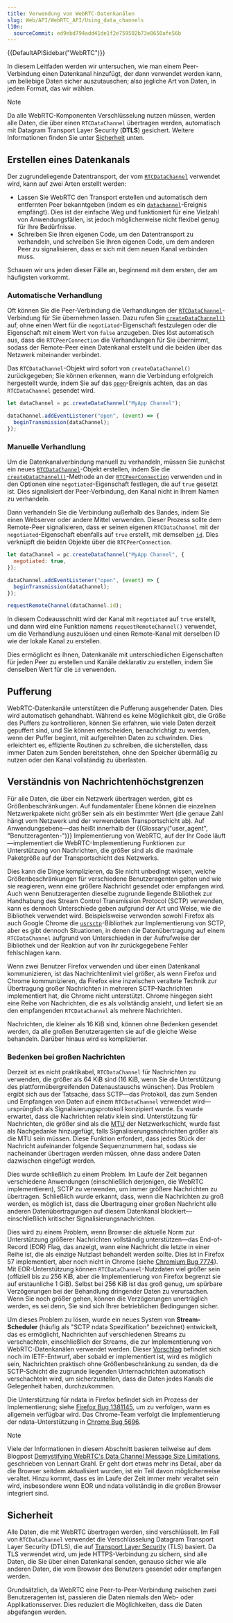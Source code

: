 ```yaml
---
title: Verwendung von WebRTC-Datenkanälen
slug: Web/API/WebRTC_API/Using_data_channels
l10n:
  sourceCommit: ed9ebd794add41de1f2e759502b73e8650afe56b
---
```


{{DefaultAPISidebar("WebRTC")}}

In diesem Leitfaden werden wir untersuchen, wie man einem Peer-Verbindung einen Datenkanal hinzufügt, der dann verwendet werden kann, um beliebige Daten sicher auszutauschen; also jegliche Art von Daten, in jedem Format, das wir wählen.

> [!NOTE]
> Da alle WebRTC-Komponenten Verschlüsselung nutzen müssen, werden alle Daten, die über einen `RTCDataChannel` übertragen werden, automatisch mit Datagram Transport Layer Security (**DTLS**) gesichert. Weitere Informationen finden Sie unter [Sicherheit](#sicherheit) unten.

## Erstellen eines Datenkanals

Der zugrundeliegende Datentransport, der vom [`RTCDataChannel`](/de/docs/Web/API/RTCDataChannel) verwendet wird, kann auf zwei Arten erstellt werden:

- Lassen Sie WebRTC den Transport erstellen und automatisch dem entfernten Peer bekanntgeben (indem es ein [`datachannel`](/de/docs/Web/API/RTCPeerConnection/datachannel_event)-Ereignis empfängt). Dies ist der einfache Weg und funktioniert für eine Vielzahl von Anwendungsfällen, ist jedoch möglicherweise nicht flexibel genug für Ihre Bedürfnisse.
- Schreiben Sie Ihren eigenen Code, um den Datentransport zu verhandeln, und schreiben Sie Ihren eigenen Code, um dem anderen Peer zu signalisieren, dass er sich mit dem neuen Kanal verbinden muss.

Schauen wir uns jeden dieser Fälle an, beginnend mit dem ersten, der am häufigsten vorkommt.

### Automatische Verhandlung

Oft können Sie die Peer-Verbindung die Verhandlungen der [`RTCDataChannel`](/de/docs/Web/API/RTCDataChannel)-Verbindung für Sie übernehmen lassen. Dazu rufen Sie [`createDataChannel()`](/de/docs/Web/API/RTCPeerConnection/createDataChannel) auf, ohne einen Wert für die `negotiated`-Eigenschaft festzulegen oder die Eigenschaft mit einem Wert von `false` anzugeben. Dies löst automatisch aus, dass die `RTCPeerConnection` die Verhandlungen für Sie übernimmt, sodass der Remote-Peer einen Datenkanal erstellt und die beiden über das Netzwerk miteinander verbindet.

Das `RTCDataChannel`-Objekt wird sofort von `createDataChannel()` zurückgegeben; Sie können erkennen, wann die Verbindung erfolgreich hergestellt wurde, indem Sie auf das [`open`](/de/docs/Web/API/RTCDataChannel/open_event)-Ereignis achten, das an das `RTCDataChannel` gesendet wird.

```js
let dataChannel = pc.createDataChannel("MyApp Channel");

dataChannel.addEventListener("open", (event) => {
  beginTransmission(dataChannel);
});
```

### Manuelle Verhandlung

Um die Datenkanalverbindung manuell zu verhandeln, müssen Sie zunächst ein neues [`RTCDataChannel`](/de/docs/Web/API/RTCDataChannel)-Objekt erstellen, indem Sie die [`createDataChannel()`](/de/docs/Web/API/RTCPeerConnection/createDataChannel)-Methode an der [`RTCPeerConnection`](/de/docs/Web/API/RTCPeerConnection) verwenden und in den Optionen eine `negotiated`-Eigenschaft festlegen, die auf `true` gesetzt ist. Dies signalisiert der Peer-Verbindung, den Kanal nicht in Ihrem Namen zu verhandeln.

Dann verhandeln Sie die Verbindung außerhalb des Bandes, indem Sie einen Webserver oder andere Mittel verwenden. Dieser Prozess sollte dem Remote-Peer signalisieren, dass er seinen eigenen `RTCDataChannel` mit der `negotiated`-Eigenschaft ebenfalls auf `true` erstellt, mit demselben [`id`](/de/docs/Web/API/RTCDataChannel/id). Dies verknüpft die beiden Objekte über die `RTCPeerConnection`.

```js
let dataChannel = pc.createDataChannel("MyApp Channel", {
  negotiated: true,
});

dataChannel.addEventListener("open", (event) => {
  beginTransmission(dataChannel);
});

requestRemoteChannel(dataChannel.id);
```

In diesem Codeausschnitt wird der Kanal mit `negotiated` auf `true` erstellt, und dann wird eine Funktion namens `requestRemoteChannel()` verwendet, um die Verhandlung auszulösen und einen Remote-Kanal mit derselben ID wie der lokale Kanal zu erstellen.

Dies ermöglicht es Ihnen, Datenkanäle mit unterschiedlichen Eigenschaften für jeden Peer zu erstellen und Kanäle deklarativ zu erstellen, indem Sie denselben Wert für die `id` verwenden.

## Pufferung

WebRTC-Datenkanäle unterstützen die Pufferung ausgehender Daten. Dies wird automatisch gehandhabt. Während es keine Möglichkeit gibt, die Größe des Puffers zu kontrollieren, können Sie erfahren, wie viele Daten derzeit gepuffert sind, und Sie können entscheiden, benachrichtigt zu werden, wenn der Puffer beginnt, mit aufgereihten Daten zu schwinden. Dies erleichtert es, effiziente Routinen zu schreiben, die sicherstellen, dass immer Daten zum Senden bereitstehen, ohne den Speicher übermäßig zu nutzen oder den Kanal vollständig zu überlasten.

## Verständnis von Nachrichtenhöchstgrenzen

Für alle Daten, die über ein Netzwerk übertragen werden, gibt es Größenbeschränkungen. Auf fundamentaler Ebene können die einzelnen Netzwerkpakete nicht größer sein als ein bestimmter Wert (die genaue Zahl hängt vom Netzwerk und der verwendeten Transportschicht ab). Auf Anwendungsebene—das heißt innerhalb der {{Glossary("user_agent", "Benutzeragenten-")}} Implementierung von WebRTC, auf der Ihr Code läuft—implementiert die WebRTC-Implementierung Funktionen zur Unterstützung von Nachrichten, die größer sind als die maximale Paketgröße auf der Transportschicht des Netzwerks.

Dies kann die Dinge komplizieren, da Sie nicht unbedingt wissen, welche Größenbeschränkungen für verschiedene Benutzeragenten gelten und wie sie reagieren, wenn eine größere Nachricht gesendet oder empfangen wird. Auch wenn Benutzeragenten dieselbe zugrunde liegende Bibliothek zur Handhabung des Stream Control Transmission Protocol (SCTP) verwenden, kann es dennoch Unterschiede geben aufgrund der Art und Weise, wie die Bibliothek verwendet wird. Beispielsweise verwenden sowohl Firefox als auch Google Chrome die [`usrsctp`](https://github.com/sctplab/usrsctp)-Bibliothek zur Implementierung von SCTP, aber es gibt dennoch Situationen, in denen die Datenübertragung auf einem `RTCDataChannel` aufgrund von Unterschieden in der Aufrufweise der Bibliothek und der Reaktion auf von ihr zurückgegebene Fehler fehlschlagen kann.

Wenn zwei Benutzer Firefox verwenden und über einen Datenkanal kommunizieren, ist das Nachrichtenlimit viel größer, als wenn Firefox und Chrome kommunizieren, da Firefox eine inzwischen veraltete Technik zur Übertragung großer Nachrichten in mehreren SCTP-Nachrichten implementiert hat, die Chrome nicht unterstützt. Chrome hingegen sieht eine Reihe von Nachrichten, die es als vollständig ansieht, und liefert sie an den empfangenden `RTCDataChannel` als mehrere Nachrichten.

Nachrichten, die kleiner als 16 KiB sind, können ohne Bedenken gesendet werden, da alle großen Benutzeragenten sie auf die gleiche Weise behandeln. Darüber hinaus wird es komplizierter.

### Bedenken bei großen Nachrichten

Derzeit ist es nicht praktikabel, `RTCDataChannel` für Nachrichten zu verwenden, die größer als 64 KiB sind (16 KiB, wenn Sie die Unterstützung des plattformübergreifenden Datenaustauschs wünschen). Das Problem ergibt sich aus der Tatsache, dass SCTP—das Protokoll, das zum Senden und Empfangen von Daten auf einem `RTCDataChannel` verwendet wird—ursprünglich als Signalisierungsprotokoll konzipiert wurde. Es wurde erwartet, dass die Nachrichten relativ klein sind. Unterstützung für Nachrichten, die größer sind als die [MTU](https://de.wikipedia.org/wiki/Maximum_Transmission_Unit) der Netzwerkschicht, wurde fast als Nachgedanke hinzugefügt, falls Signalisierungsnachrichten größer als die MTU sein müssen. Diese Funktion erfordert, dass jedes Stück der Nachricht aufeinander folgende Sequenznummern hat, sodass sie nacheinander übertragen werden müssen, ohne dass andere Daten dazwischen eingefügt werden.

Dies wurde schließlich zu einem Problem. Im Laufe der Zeit begannen verschiedene Anwendungen (einschließlich derjenigen, die WebRTC implementieren), SCTP zu verwenden, um immer größere Nachrichten zu übertragen. Schließlich wurde erkannt, dass, wenn die Nachrichten zu groß werden, es möglich ist, dass die Übertragung einer großen Nachricht alle anderen Datenübertragungen auf diesem Datenkanal blockiert—einschließlich kritischer Signalisierungsnachrichten.

Dies wird zu einem Problem, wenn Browser die aktuelle Norm zur Unterstützung größerer Nachrichten vollständig unterstützen—das End-of-Record (EOR) Flag, das anzeigt, wann eine Nachricht die letzte in einer Reihe ist, die als einzige Nutzlast behandelt werden sollte. Dies ist in Firefox 57 implementiert, aber noch nicht in Chrome (siehe [Chromium Bug 7774](https://crbug.com/webrtc/7774)). Mit EOR-Unterstützung können `RTCDataChannel`-Nutzdaten viel größer sein (offiziell bis zu 256 KiB, aber die Implementierung von Firefox begrenzt sie auf erstaunliche 1 GiB). Selbst bei 256 KiB ist das groß genug, um spürbare Verzögerungen bei der Behandlung dringender Daten zu verursachen. Wenn Sie noch größer gehen, können die Verzögerungen unerträglich werden, es sei denn, Sie sind sich Ihrer betrieblichen Bedingungen sicher.

Um dieses Problem zu lösen, wurde ein neues System von **Stream-Scheduler** (häufig als "SCTP ndata Spezifikation" bezeichnet) entwickelt, das es ermöglicht, Nachrichten auf verschiedenen Streams zu verschachteln, einschließlich der Streams, die zur Implementierung von WebRTC-Datenkanälen verwendet werden. Dieser [Vorschlag](https://datatracker.ietf.org/doc/html/draft-ietf-tsvwg-sctp-ndata) befindet sich noch im IETF-Entwurf, aber sobald er implementiert ist, wird es möglich sein, Nachrichten praktisch ohne Größenbeschränkung zu senden, da die SCTP-Schicht die zugrunde liegenden Unternachrichten automatisch verschachteln wird, um sicherzustellen, dass die Daten jedes Kanals die Gelegenheit haben, durchzukommen.

Die Unterstützung für ndata in Firefox befindet sich im Prozess der Implementierung; siehe [Firefox Bug 1381145](https://bugzil.la/1381145), um zu verfolgen, wann es allgemein verfügbar wird. Das Chrome-Team verfolgt die Implementierung der ndata-Unterstützung in [Chrome Bug 5696](https://crbug.com/webrtc/5696).

> [!NOTE]
> Viele der Informationen in diesem Abschnitt basieren teilweise auf dem Blogpost [Demystifying WebRTC's Data Channel Message Size Limitations](https://lgrahl.de/articles/demystifying-webrtc-dc-size-limit.html), geschrieben von Lennart Grahl. Er geht dort etwas mehr ins Detail, aber da die Browser seitdem aktualisiert wurden, ist ein Teil davon möglicherweise veraltet. Hinzu kommt, dass es im Laufe der Zeit immer mehr veraltet sein wird, insbesondere wenn EOR und ndata vollständig in die großen Browser integriert sind.

## Sicherheit

Alle Daten, die mit WebRTC übertragen werden, sind verschlüsselt. Im Fall von `RTCDataChannel` verwendet die Verschlüsselung Datagram Transport Layer Security (DTLS), die auf [Transport Layer Security](/de/docs/Web/Security/Transport_Layer_Security) (TLS) basiert. Da TLS verwendet wird, um jede HTTPS-Verbindung zu sichern, sind alle Daten, die Sie über einen Datenkanal senden, genauso sicher wie alle anderen Daten, die vom Browser des Benutzers gesendet oder empfangen werden.

Grundsätzlich, da WebRTC eine Peer-to-Peer-Verbindung zwischen zwei Benutzeragenten ist, passieren die Daten niemals den Web- oder Applikationsserver. Dies reduziert die Möglichkeiten, dass die Daten abgefangen werden.
